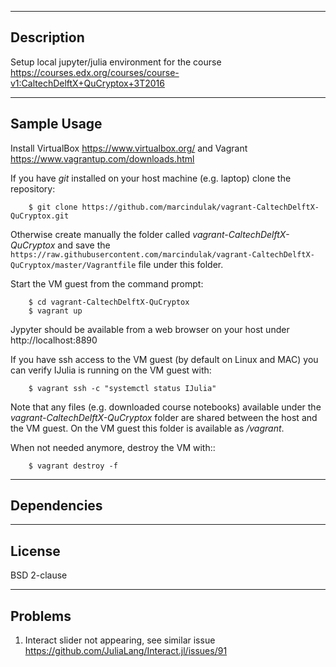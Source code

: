 -----------
Description
-----------

Setup local jupyter/julia environment for the course https://courses.edx.org/courses/course-v1:CaltechDelftX+QuCryptox+3T2016


------------
Sample Usage
------------

Install VirtualBox https://www.virtualbox.org/ and Vagrant https://www.vagrantup.com/downloads.html

If you have *git* installed on your host machine (e.g. laptop) clone the repository:

        $ git clone https://github.com/marcindulak/vagrant-CaltechDelftX-QuCryptox.git

Otherwise create manually the folder called *vagrant-CaltechDelftX-QuCryptox* and save the
`https://raw.githubusercontent.com/marcindulak/vagrant-CaltechDelftX-QuCryptox/master/Vagrantfile` file under this folder.

Start the VM guest from the command prompt:

        $ cd vagrant-CaltechDelftX-QuCryptox
        $ vagrant up

Jypyter should be available from a web browser on your host under http://localhost:8890

If you have ssh access to the VM guest (by default on Linux and MAC) you can verify IJulia is running on the VM guest with:

        $ vagrant ssh -c "systemctl status IJulia"

Note that any files (e.g. downloaded course notebooks) available under the *vagrant-CaltechDelftX-QuCryptox* folder are
shared between the host and the VM guest. On the VM guest this folder is available as */vagrant*.

When not needed anymore, destroy the VM with::

        $ vagrant destroy -f


------------
Dependencies
------------


-------
License
-------

BSD 2-clause


--------
Problems
--------

1. Interact slider not appearing, see similar issue https://github.com/JuliaLang/Interact.jl/issues/91
